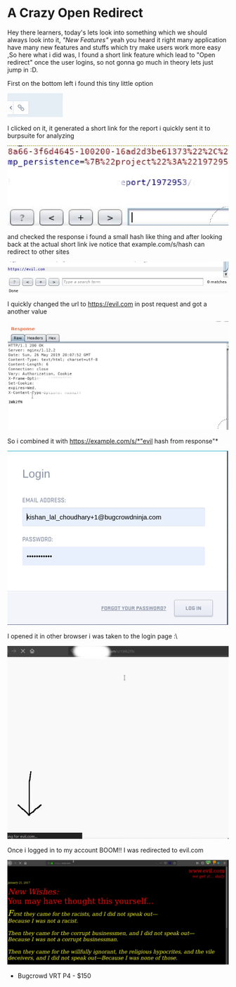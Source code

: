 # A Crazy Open Redirect 

Hey there learners, today's lets look into something which we should always look into it, *"New Features"* yeah you heard it right many application have many new features and stuffs which try make users work more easy ,So here what i did was, I found a short link feature which lead to "Open redirect" once the user logins, so not gonna go much in theory lets just jump in :D.

First on the bottom left i found this tiny little option 

![](1.png)

I clicked on it, it generated a short link for the report i quickly sent it to burpsuite for analyzing 

![](2.png)

and checked the response i found a small hash like thing and after looking back at the actual short link ive notice that example.com/s/hash can redirect to other sites 

![](3.png)


I quickly changed the url to https://evil.com in post request and got a another value 

![](4.png)
 
So i combined it with https://example.com/s/*"evil hash from response"*

![](5.png)

I opened it in other browser i was taken to the login page  :\

![](6.png)

Once i logged in to my account BOOM!! I was redirected to evil.com

![](7.png)

 * Bugcrowd VRT P4 - $150
